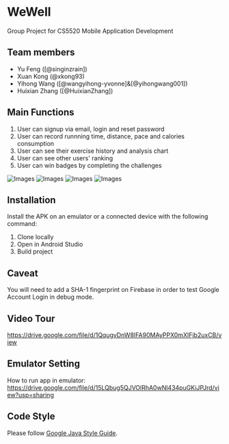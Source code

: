 # WeWell
Group Project for CS5520 Mobile Application Development

## Team members
-   Yu Feng ([@singinzrain])
-   Xuan Kong (@xkong93)
-   Yihong Wang ([@wangyihong-yvonne]&[@yihongwang001])
-   Huixian Zhang ([@HuixianZhang])

## Main Functions
1. User can signup via email, login and reset password
2. User can record runnning time, distance, pace and calories consumption
3. User can see their exercise history and analysis chart
4. User can see other users' ranking
5. User can win badges by completing the challenges

![Images](https://github.com/singinzrain/WeWell/blob/main/demo/login.png)
![Images](https://github.com/singinzrain/WeWell/blob/main/demo/run.png)
![Images](https://github.com/singinzrain/WeWell/blob/main/demo/history.png)
![Images](https://github.com/singinzrain/WeWell/blob/main/demo/badge.png)

## Installation
Install the APK on an emulator or a connected device with the following command:
1. Clone locally
2. Open in Android Studio
3. Build project

## Caveat
You will need to add a SHA-1 fingerprint on Firebase in order to test Google Account Login in debug mode. 

## Video Tour
https://drive.google.com/file/d/1QqugvDnW8IFA90MAyPPX0mXIFjb2uxCB/view

## Emulator Setting
How to run app in emulator: https://drive.google.com/file/d/15LQbug5QJVOlRhA0wNl434puGKiJPJrd/view?usp=sharing

## Code Style
Please follow [Google Java Style Guide](https://google.github.io/styleguide/javaguide.html).
